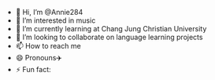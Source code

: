 - 👋 Hi, I’m @Annie284
- 👀 I’m interested in music
- 🌱 I’m currently learning at Chang Jung Christian University
- 💞️ I’m looking to collaborate on language learning projects
- 📫 How to reach me 
- 😄 Pronouns✈️
- ⚡ Fun fact: 

<!---
Annie284/Annie284 is a ✨ special ✨ repository because its `README.md` (this file) appears on your GitHub profile.
You can click the Preview link to take a look at your changes.
--->
